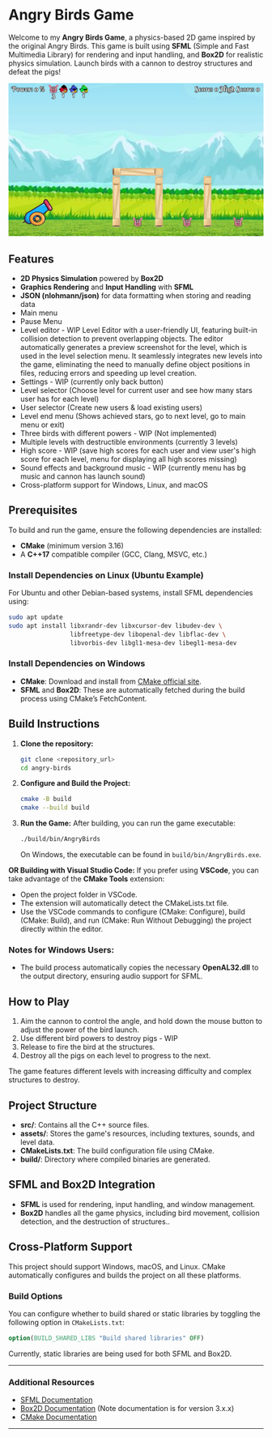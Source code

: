 
# Angry Birds Game

Welcome to my **Angry Birds Game**, a physics-based 2D game inspired by the original Angry Birds. This game is built using **SFML** (Simple and Fast Multimedia Library) for rendering and input handling, and **Box2D** for realistic physics simulation. Launch birds with a cannon to destroy structures and defeat the pigs!

![Angry Birds](assets/images/level2.png)


## Features
- **2D Physics Simulation** powered by **Box2D**
- **Graphics Rendering** and **Input Handling** with **SFML**
- **JSON (nlohmann/json)** for data formatting when storing and reading data
- Main menu 
- Pause Menu
- Level editor - WIP Level Editor with a user-friendly UI, featuring built-in collision detection to prevent overlapping objects. The editor automatically generates a preview screenshot for the level, which is used in the level selection menu. It seamlessly integrates new levels into the game, eliminating the need to manually define object positions in files, reducing errors and speeding up level creation.
- Settings - WIP (currently only back button)
- Level selector (Choose level for current user and see how many stars user has for each level)
- User selector (Create new users & load existing users)
- Level end menu (Shows achieved stars, go to next level, go to main menu or exit)
- Three birds with different powers - WIP (Not implemented)
- Multiple levels with destructible environments (currently 3 levels)
- High score - WIP (save high scores for each user and view user's high score for each level, menu for displaying all high scores missing)
- Sound effects and background music - WIP (currently menu has bg music and cannon has launch sound) 
- Cross-platform support for Windows, Linux, and macOS

## Prerequisites

To build and run the game, ensure the following dependencies are installed:

- **CMake** (minimum version 3.16)
- A **C++17** compatible compiler (GCC, Clang, MSVC, etc.)

### Install Dependencies on Linux (Ubuntu Example)
For Ubuntu and other Debian-based systems, install SFML dependencies using:
```bash
sudo apt update
sudo apt install libxrandr-dev libxcursor-dev libudev-dev \
                 libfreetype-dev libopenal-dev libflac-dev \
                 libvorbis-dev libgl1-mesa-dev libegl1-mesa-dev
```

### Install Dependencies on Windows
- **CMake**: Download and install from [CMake official site](https://cmake.org/download/).
- **SFML** and **Box2D**: These are automatically fetched during the build process using CMake’s FetchContent.

## Build Instructions

1. **Clone the repository:**
   ```bash
   git clone <repository_url>
   cd angry-birds
   ```

2. **Configure and Build the Project:**
   ```bash
   cmake -B build
   cmake --build build
   ```

3. **Run the Game:**
   After building, you can run the game executable:
   ```bash
   ./build/bin/AngryBirds
   ```
   On Windows, the executable can be found in `build/bin/AngryBirds.exe`.

**OR Building with Visual Studio Code:** If you prefer using **VSCode**, you can take advantage of the **CMake Tools** extension:
- Open the project folder in VSCode.
- The extension will automatically detect the CMakeLists.txt file.
- Use the VSCode commands to configure (CMake: Configure), build (CMake: Build), and run (CMake: Run Without Debugging) the project directly within the editor.

### Notes for Windows Users:
- The build process automatically copies the necessary **OpenAL32.dll** to the output directory, ensuring audio support for SFML.

## How to Play
1. Aim the cannon to control the angle, and hold down the mouse button to adjust the power of the bird launch.
2. Use different bird powers to destroy pigs - WIP
3. Release to fire the bird at the structures.
4. Destroy all the pigs on each level to progress to the next.

The game features different levels with increasing difficulty and complex structures to destroy.

## Project Structure
- **src/**: Contains all the C++ source files.
- **assets/**: Stores the game's resources, including textures, sounds, and level data.
- **CMakeLists.txt**: The build configuration file using CMake.
- **build/**: Directory where compiled binaries are generated.

## SFML and Box2D Integration

- **SFML** is used for rendering, input handling, and window management.
- **Box2D** handles all the game physics, including bird movement, collision detection, and the destruction of structures..

## Cross-Platform Support

This project should support Windows, macOS, and Linux. CMake automatically configures and builds the project on all these platforms.

### Build Options
You can configure whether to build shared or static libraries by toggling the following option in `CMakeLists.txt`:
```cmake
option(BUILD_SHARED_LIBS "Build shared libraries" OFF)
```
Currently, static libraries are being used for both SFML and Box2D.

---

### Additional Resources
- [SFML Documentation](https://www.sfml-dev.org/documentation/2.6.1/)
- [Box2D Documentation](https://box2d.org/documentation/) (Note documentation is for version 3.x.x)
- [CMake Documentation](https://cmake.org/documentation/)

---

